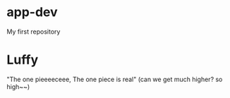 # app-dev
My first repository
<H1>
  Luffy
</H1>
<BODY>
  <P1>
    "The one pieeeeceee, The one piece is real" (can we get much higher? so high~~)
  </P1>
</BODY>
